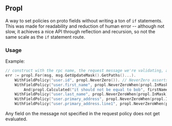 ## Propl

A way to set policies on proto fields without writing a ton of `if` statements. This was made for readability and reduction of human error -- although
not slow, it achieves a nice API through reflection and recursion, so not the same scale as the `if` statement route.

###  Usage
Example:
```go
// construct with the rpc name, the request message we're validating, and the mask paths (if any)
err := propl.For(msg, msg.GetUpdateMask().GetPaths()...).
	WithFieldPolicy("user.id", propl.NeverZero()). // NeverZero asserts field is not zero in any situation (message or in mask)
	WithFieldPolicy("user.first_name", propl.NeverZeroWhen(propl.InMask)). // NeverZeroWhen only executes the check when the condition is met
		And(propl.Calculated("it should not be equal to bob", firstNameNotBob))). // custom allows you to pass a custom function (must unpack from the empty interface)
	WithFieldPolicy("user.last_name", propl.NeverZeroWhen(propl.InMask)).
	WithFieldPolicy("user.primary_address", propl.NeverZeroWhen(propl.InMask)).
	WithFieldPolicy("user.primary_address.line1", propl.NeverZeroWhen(propl.InMask)).E(ctx) // E shorthand for Evaluate()
```
Any field on the message not specified in the request policy does not get evaluated.
